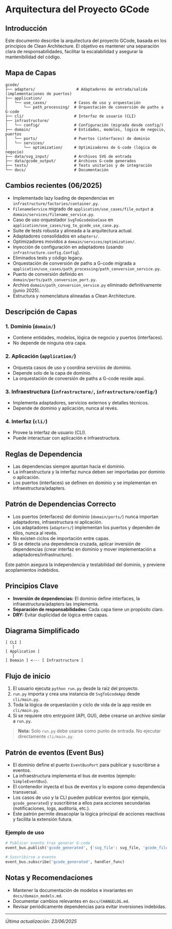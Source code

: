 # Arquitectura del Proyecto GCode

## Introducción
Este documento describe la arquitectura del proyecto GCode, basada en los principios de Clean Architecture. El objetivo es mantener una separación clara de responsabilidades, facilitar la escalabilidad y asegurar la mantenibilidad del código.

## Mapa de Capas
```
gcode/
├── adapters/                  # Adaptadores de entrada/salida (implementaciones de puertos)
├── application/
│   └── use_cases/            # Casos de uso y orquestación
│       └── path_processing/  # Orquestación de conversión de paths a G-code
├── cli/                      # Interfaz de usuario (CLI)
├── infrastructure/
│   └── config/               # Configuración (migrada desde config/)
├── domain/                   # Entidades, modelos, lógica de negocio, puertos
│   └── ports/                # Puertos (interfaces) de dominio
│   └── services/
│       └── optimization/     # Optimizadores de G-code (lógica de negocio)
├── data/svg_input/           # Archivos SVG de entrada
├── data/gcode_output/        # Archivos G-code generados
├── tests/                    # Tests unitarios y de integración
└── docs/                     # Documentación
```

## Cambios recientes (06/2025)
- Implementado lazy loading de dependencias en `infrastructure/factories/container.py`.
- `FilenameService` migrado de `application/use_cases/file_output` a `domain/services/filename_service.py`.
- Caso de uso orquestador `SvgToGcodeUseCase` en `application/use_cases/svg_to_gcode_use_case.py`.
- Suite de tests robusta y alineada a la arquitectura actual.
- Adaptadores consolidados en `adapters/`.
- Optimizadores movidos a `domain/services/optimization/`.
- Inyección de configuración en adaptadores (usando `infrastructure.config.Config`).
- Eliminados tests y código legacy.
- Orquestación de conversión de paths a G-code migrada a `application/use_cases/path_processing/path_conversion_service.py`.
- Puerto de conversión definido en `domain/ports/path_conversion_port.py`.
- Archivo `domain/path_conversion_service.py` eliminado definitivamente (junio 2025).
- Estructura y nomenclatura alineadas a Clean Architecture.

## Descripción de Capas

### 1. Dominio (`domain/`)
- Contiene entidades, modelos, lógica de negocio y puertos (interfaces).
- No depende de ninguna otra capa.

### 2. Aplicación (`application/`)
- Orquesta casos de uso y coordina servicios de dominio.
- Depende solo de la capa de dominio.
- La orquestación de conversión de paths a G-code reside aquí.

### 3. Infraestructura (`infrastructure/`, `infrastructure/config/`)
- Implementa adaptadores, servicios externos y detalles técnicos.
- Depende de dominio y aplicación, nunca al revés.

### 4. Interfaz (`cli/`)
- Provee la interfaz de usuario (CLI).
- Puede interactuar con aplicación e infraestructura.

## Reglas de Dependencia
- Las dependencias siempre apuntan hacia el dominio.
- La infraestructura y la interfaz nunca deben ser importadas por dominio o aplicación.
- Los puertos (interfaces) se definen en dominio y se implementan en infraestructura/adapters.

## Patrón de Dependencias Correcto

- Los puertos (interfaces) del dominio (`domain/ports/`) nunca importan adaptadores, infraestructura ni aplicación.
- Los adaptadores (`adapters/`) implementan los puertos y dependen de ellos, nunca al revés.
- No existen ciclos de importación entre capas.
- Si se detecta una dependencia cruzada, aplicar inversión de dependencias (crear interfaz en dominio y mover implementación a adaptadores/infrastructure).

Este patrón asegura la independencia y testabilidad del dominio, y previene acoplamientos indebidos.

## Principios Clave
- **Inversión de dependencias:** El dominio define interfaces, la infraestructura/adapters las implementa.
- **Separación de responsabilidades:** Cada capa tiene un propósito claro.
- **DRY:** Evitar duplicidad de lógica entre capas.

## Diagrama Simplificado

```
[ CLI ]
   |
[ Application ]
   |
[ Domain ] <--- [ Infrastructure ]
```

## Flujo de inicio

1. El usuario ejecuta `python run.py` desde la raíz del proyecto.
2. `run.py` importa y crea una instancia de `SvgToGcodeApp` desde `cli/main.py`.
3. Toda la lógica de orquestación y ciclo de vida de la app reside en `cli/main.py`.
4. Si se requiere otro entrypoint (API, GUI), debe crearse un archivo similar a `run.py`.

> **Nota:** Solo `run.py` debe usarse como punto de entrada. No ejecutar directamente `cli/main.py`.

## Patrón de eventos (Event Bus)

- El dominio define el puerto `EventBusPort` para publicar y suscribirse a eventos.
- La infraestructura implementa el bus de eventos (ejemplo: `SimpleEventBus`).
- El contenedor inyecta el bus de eventos y lo expone como dependencia transversal.
- Los casos de uso y la CLI pueden publicar eventos (por ejemplo, `gcode_generated`) y suscribirse a ellos para acciones secundarias (notificaciones, logs, auditoría, etc.).
- Este patrón permite desacoplar la lógica principal de acciones reactivas y facilita la extensión futura.

### Ejemplo de uso

```python
# Publicar evento tras generar G-code
event_bus.publish('gcode_generated', {'svg_file': svg_file, 'gcode_file': gcode_file})

# Suscribirse a evento
event_bus.subscribe('gcode_generated', handler_func)
```

## Notas y Recomendaciones
- Mantener la documentación de modelos e invariantes en `docs/domain_models.md`.
- Documentar cambios relevantes en `docs/CHANGELOG.md`.
- Revisar periódicamente dependencias para evitar inversiones indebidas.

---

_Última actualización: 23/06/2025_
